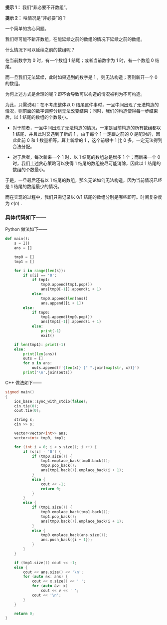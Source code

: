 **提示 1：** 我们“非必要不开数组”。

**提示 2：** 啥情况是“非必要”的？

一个简单的贪心问题。

我们尽可能不新开数组，在能延续之前的数组的情况下延续之前的数组。

什么情况下可以延续之前的数组呢？

在当前数字为 $0$ 时，有一个数组 $1$ 结尾；或者当前数字为 $1$ 时，有一个数组 $0$ 结尾。

而一旦我们无法延续，此时如果遇到的数字是 $1$ ，则无法构造；否则新开一个 $0$ 的数组。

为何上述方式是合理的呢？即不会导致可以构造的情况被判为不可构造。

为此，只需说明：在不考虑整体以 $0$ 结尾这件事时，一旦中间出现了无法构造的情况，则前面的数字调整分组无法改变结果；同时，我们的构造使得每一步结束后，以 $1$ 结尾的数组的个数最小。

- 对于前者，一旦中间出现了无法构造的情况，一定是目前构造的所有数组都以 $1$ 结尾，并且此时又遇到了新的 $1$ ，由于每个 $1$ 一定跟之前的 $0$ 是配对的，因此此前 $0$ 和 $1$ 数量相等。算上新增的 $1$ ，这个前缀中 $1$ 比 $0$ 多，一定无法得到合法分配。

- 对于后者，每次新来一个 $1$ 时，以 $1$ 结尾的数组总是增多 $1$ 个；而新来一个 $0$ 时，我们上述贪心策略可以使得 $1$ 结尾的数组被尽可能消除，因此以 $1$ 结尾的数组的个数最小。

于是，一旦最后还有以 $1$ 结尾的数组，那么无论如何无法构造，因为当前情况已经是 $1$ 结尾的数组最少的情况。

而在实现的过程中，我们只需记录以 $0 / 1$ 结尾的数组分别是哪些即可。时间复杂度为 $\mathcal{O}(n)$ .

### 具体代码如下——

Python 做法如下——

```Python []
def main():
    s = I()
    ans = []

    tmp0 = []
    tmp1 = []

    for i in range(len(s)):
        if s[i] == '0':
            if tmp1:
                tmp0.append(tmp1.pop())
                ans[tmp0[-1]].append(i + 1)
            else:
                tmp0.append(len(ans))
                ans.append([i + 1])
        else:
            if tmp0:
                tmp1.append(tmp0.pop())
                ans[tmp1[-1]].append(i + 1)
            else:
                print(-1)
                exit()

    if len(tmp1): print(-1)
    else:
        print(len(ans))
        outs = []
        for x in ans:
            outs.append(f'{len(x)} {" ".join(map(str, x))}')
        print('\n'.join(outs))
```

C++ 做法如下——

```cpp []
signed main()
{
    ios_base::sync_with_stdio(false);
    cin.tie(0);
    cout.tie(0);

    string s;
    cin >> s;

    vector<vector<int>> ans;
    vector<int> tmp0, tmp1;

    for (int i = 0; i < s.size(); i ++) {
        if (s[i] - '0') {
            if (tmp0.size()) {
                tmp1.emplace_back(tmp0.back());
                tmp0.pop_back();
                ans[tmp1.back()].emplace_back(i + 1);
            }
            else {
                cout << -1;
                return 0;
            }
        }
        else {
            if (tmp1.size()) {
                tmp0.emplace_back(tmp1.back());
                tmp1.pop_back();
                ans[tmp0.back()].emplace_back(i + 1);
            }
            else {
                tmp0.emplace_back(ans.size());
                ans.push_back({i + 1});
            }
        }
    }

    if (tmp1.size()) cout << -1;
    else {
        cout << ans.size() << '\n';
        for (auto &x: ans) {
            cout << x.size() << ' ';
            for (auto &v: x)
                cout << v << ' ';
            cout << '\n';
        }
    }

    return 0;
}
```
